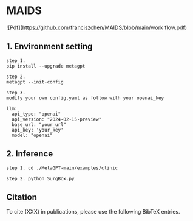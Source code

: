 # MAIDS
![Pdf](https://github.com/franciszchen/MAIDS/blob/main/work flow.pdf)

## 1. Environment setting
```
step 1.
pip install --upgrade metagpt

step 2.
metagpt --init-config

step 3. 
modify your own config.yaml as follow with your openai_key

llm:
  api_type: "openai"
  api_version: "2024-02-15-preview"
  base_url: "your_url"
  api_key: 'your_key'
  model: "openai"
```

## 2. Inference
```
step 1. cd ./MetaGPT-main/examples/clinic

step 2. python SurgBox.py
```

## Citation

To cite (XXX) in publications, please use the following BibTeX entries.

```bibtex

```

